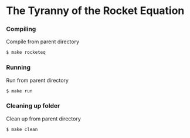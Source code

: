 # The Tyranny of the Rocket Equation

### Compiling
Compile from parent directory
```sh
$ make rocketeq
```

### Running
Run from parent directory
```sh
$ make run
```

### Cleaning up folder
Clean up from parent directory
```sh
$ make clean
```